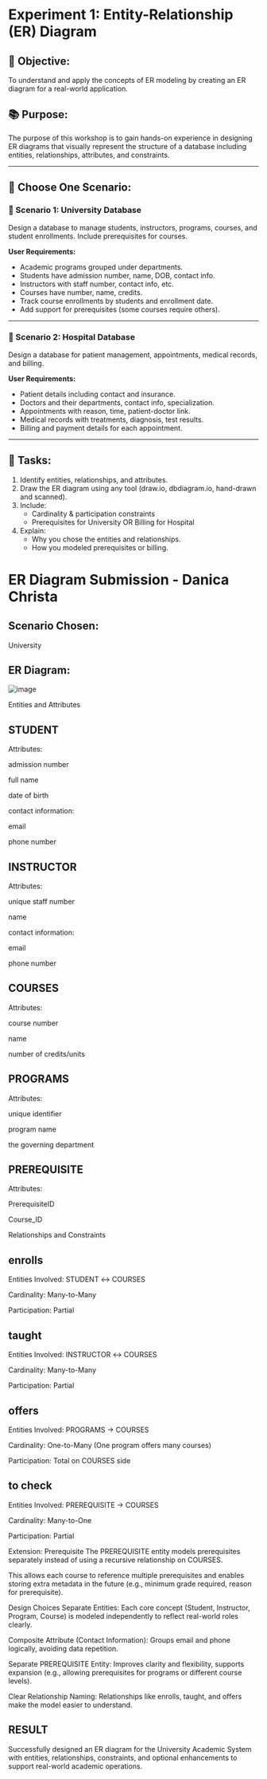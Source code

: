 # Experiment 1: Entity-Relationship (ER) Diagram

## 🎯 Objective:
To understand and apply the concepts of ER modeling by creating an ER diagram for a real-world application.

## 📚 Purpose:
The purpose of this workshop is to gain hands-on experience in designing ER diagrams that visually represent the structure of a database including entities, relationships, attributes, and constraints.

---

## 🧪 Choose One Scenario:

### 🔹 Scenario 1: University Database
Design a database to manage students, instructors, programs, courses, and student enrollments. Include prerequisites for courses.

**User Requirements:**
- Academic programs grouped under departments.
- Students have admission number, name, DOB, contact info.
- Instructors with staff number, contact info, etc.
- Courses have number, name, credits.
- Track course enrollments by students and enrollment date.
- Add support for prerequisites (some courses require others).

---

### 🔹 Scenario 2: Hospital Database
Design a database for patient management, appointments, medical records, and billing.

**User Requirements:**
- Patient details including contact and insurance.
- Doctors and their departments, contact info, specialization.
- Appointments with reason, time, patient-doctor link.
- Medical records with treatments, diagnosis, test results.
- Billing and payment details for each appointment.

---

## 📝 Tasks:
1. Identify entities, relationships, and attributes.
2. Draw the ER diagram using any tool (draw.io, dbdiagram.io, hand-drawn and scanned).
3. Include:
   - Cardinality & participation constraints
   - Prerequisites for University OR Billing for Hospital
4. Explain:
   - Why you chose the entities and relationships.
   - How you modeled prerequisites or billing.

# ER Diagram Submission - Danica Christa
## Scenario Chosen:
University 

## ER Diagram:
![image](https://github.com/user-attachments/assets/003025b6-ccdd-4eb1-99e9-83d0be39f3b7)


Entities and Attributes
## STUDENT
Attributes:

admission number

full name

date of birth

contact information:

email

phone number

## INSTRUCTOR
Attributes:

unique staff number

name

contact information:

email

phone number

## COURSES
Attributes:

course number

name

number of credits/units

## PROGRAMS
Attributes:

unique identifier

program name

the governing department

## PREREQUISITE
Attributes:

PrerequisiteID

Course_ID

Relationships and Constraints
## enrolls
Entities Involved: STUDENT ↔ COURSES

Cardinality: Many-to-Many

Participation: Partial

## taught
Entities Involved: INSTRUCTOR ↔ COURSES

Cardinality: Many-to-Many

Participation: Partial

## offers
Entities Involved: PROGRAMS → COURSES

Cardinality: One-to-Many (One program offers many courses)

Participation: Total on COURSES side

## to check
Entities Involved: PREREQUISITE → COURSES

Cardinality: Many-to-One

Participation: Partial

Extension: Prerequisite
The PREREQUISITE entity models prerequisites separately instead of using a recursive relationship on COURSES.

This allows each course to reference multiple prerequisites and enables storing extra metadata in the future (e.g., minimum grade required, reason for prerequisite).

Design Choices
Separate Entities: Each core concept (Student, Instructor, Program, Course) is modeled independently to reflect real-world roles clearly.

Composite Attribute (Contact Information): Groups email and phone logically, avoiding data repetition.

Separate PREREQUISITE Entity: Improves clarity and flexibility, supports expansion (e.g., allowing prerequisites for programs or different course levels).

Clear Relationship Naming: Relationships like enrolls, taught, and offers make the model easier to understand. 

## RESULT

Successfully designed an ER diagram for the University Academic System with entities, relationships, constraints, and optional enhancements to support real-world academic operations.
